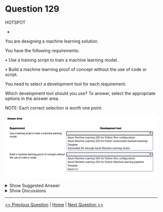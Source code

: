 # Question 129

HOTSPOT

-

You are designing a machine learning solution.

You have the following requirements:

• Use a training script to train a machine learning model.

• Build a machine learning proof of concept without the use of code or script.

You need to select a development tool for each requirement.

Which development tool should you use? To answer, select the appropriate options in the answer area.

NOTE: Each correct selection is worth one point.

![Question Image](../images/q129_q_image456.png)

<details>
  <summary>Show Suggested Answer</summary>

<img src="../images/q129_ans_0_image457.png" alt="Answer Image"><br>

</details>

<details>
  <summary>Show Discussions</summary>

<blockquote><p><strong>Karthikat</strong> <code>(Wed 25 Sep 2024 16:43)</code> - <em>Upvotes: 1</em></p><p>on exam 3/25/2024</p></blockquote>
<blockquote><p><strong>james2033</strong> <code>(Fri 19 Apr 2024 08:28)</code> - <em>Upvotes: 2</em></p><p>Use a training script to train a machine learning model --&gt; Azure Machine Learning SDK for Python (Run configuration).

Build a machine learning proof of concept without the use of code or script. --&gt; Designer.</p></blockquote>

<blockquote><p><strong>abuluxury</strong> <code>(Sat 20 Jan 2024 16:18)</code> - <em>Upvotes: 1</em></p><p>Don&#x27;t see how the top answer is correct if the say &#x27;without the use of code&#x27; SDK uses code right?</p></blockquote>
<blockquote><p><strong>oso0348</strong> <code>(Sat 17 Feb 2024 00:40)</code> - <em>Upvotes: 2</em></p><p>Only bottom answer says ‘without use of code’</p></blockquote>
<blockquote><p><strong>labriji</strong> <code>(Mon 23 Oct 2023 18:55)</code> - <em>Upvotes: 2</em></p><p>Given answer looks correct 😄</p></blockquote>

</details>

---

[<< Previous Question](question_128.md) | [Home](../index.md) | [Next Question >>](question_130.md)
